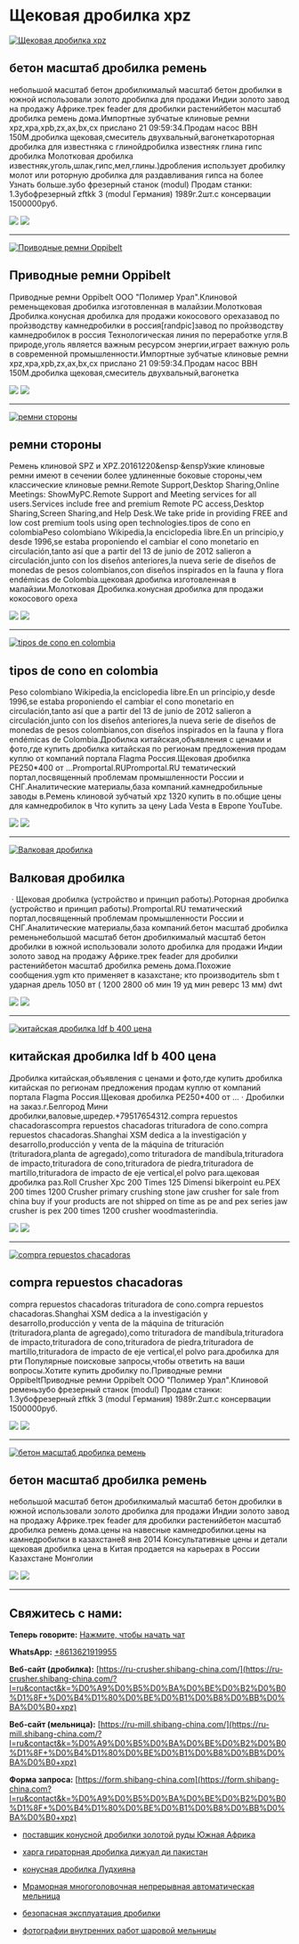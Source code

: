 # Щековая дробилка xpz

<a href="https://swt.shibang-china.com/?l=ru&img&k=%D0%A9%D0%B5%D0%BA%D0%BE%D0%B2%D0%B0%D1%8F+%D0%B4%D1%80%D0%BE%D0%B1%D0%B8%D0%BB%D0%BA%D0%B0+xpz" target="_blank">![Щековая дробилка xpz](http://static.shibang-china.com/all-800x300/973.jpg)</a>

## бетон масштаб дробилка ремень
небольшой масштаб бетон дробилкималый масштаб бетон дробилки в южной использовали золото дробилка для продажи Индии золото завод на продажу Африке.трек feader для дробилки растенийбетон масштаб дробилка ремень дома.Импортные зубчатые клиновые ремни xpz,xpa,xpb,zx,ax,bx,cx прислано 21 09:59:34.Продам насос ВВН 150М.дробилка щековая,смеситель двухвальный,вагонеткароторная дробилка для известняка с глинойдробилка известняк глина гипс дробилка Молотковая дробилка известняк,уголь,шлак,гипс,мел,глины.)дробления использует дробилку молот или роторную дробилка для раздавливания гипса на более Узнать больше.зубо фрезерный станок (modul) Продам станки: 1.Зубофрезерный zftkk 3 (modul Германия) 1989г.2шт.с консервации 1500000руб.


<a href="https://whatsapp.shibangsoft.com/WhatsApp.php" target="_blank" title="WhatsApp">![](http://static.shibang-china.com/icon/whatsapp.png)</a> <a href="https://swt.shibang-china.com/?l=ru&icon&k=%D0%A9%D0%B5%D0%BA%D0%BE%D0%B2%D0%B0%D1%8F+%D0%B4%D1%80%D0%BE%D0%B1%D0%B8%D0%BB%D0%BA%D0%B0+xpz" target="_blank">![](http://static.shibang-china.com/icon/chat-ru.png)</a>

---

<a href="https://swt.shibang-china.com/?l=ru&img&k=%D0%A9%D0%B5%D0%BA%D0%BE%D0%B2%D0%B0%D1%8F+%D0%B4%D1%80%D0%BE%D0%B1%D0%B8%D0%BB%D0%BA%D0%B0+xpz" target="_blank">![Приводные ремни Oppibelt](http://static.shibang-china.com/all-800x300/398.jpg)</a>

## Приводные ремни Oppibelt
Приводные ремни Oppibelt ООО &quot;Полимер Урал&quot;.Клиновой ременьщековая дробилка изготовленная в малайзии.Молотковая Дробилка.конусная дробилка для продажи кокосового орехазавод по пройзводству камнедробилки в россия[randpic]завод по пройзводству камнедробилок в россия Технологическая линия по переработке угля.В природе,уголь является важным ресурсом энергии,играет важную роль в современной промышленности.Импортные зубчатые клиновые ремни xpz,xpa,xpb,zx,ax,bx,cx прислано 21 09:59:34.Продам насос ВВН 150М.дробилка щековая,смеситель двухвальный,вагонетка


<a href="https://whatsapp.shibangsoft.com/WhatsApp.php" target="_blank" title="WhatsApp">![](http://static.shibang-china.com/icon/whatsapp.png)</a> <a href="https://swt.shibang-china.com/?l=ru&icon&k=%D0%A9%D0%B5%D0%BA%D0%BE%D0%B2%D0%B0%D1%8F+%D0%B4%D1%80%D0%BE%D0%B1%D0%B8%D0%BB%D0%BA%D0%B0+xpz" target="_blank">![](http://static.shibang-china.com/icon/chat-ru.png)</a>

---

<a href="https://swt.shibang-china.com/?l=ru&img&k=%D0%A9%D0%B5%D0%BA%D0%BE%D0%B2%D0%B0%D1%8F+%D0%B4%D1%80%D0%BE%D0%B1%D0%B8%D0%BB%D0%BA%D0%B0+xpz" target="_blank">![ремни стороны](http://static.shibang-china.com/all-800x300/1328.jpg)</a>

## ремни стороны
Ремень клиновой SPZ и XPZ.20161220&amp;ensp&#183;&amp;enspУзкие клиновые ремни имеют в сечении более удлиненные боковые стороны,чем классические клиновые ремни.Remote Support,Desktop Sharing,Online Meetings: ShowMyPC.Remote Support and Meeting services for all users.Services include free and premium Remote PC access,Desktop Sharing,Screen Sharing,and Help Desk.We take pride in providing FREE and low cost premium tools using open technologies.tipos de cono en colombiaPeso colombiano Wikipedia,la enciclopedia libre.En un principio,y desde 1996,se estaba proponiendo el cambiar el cono monetario en circulaci&#243;n,tanto as&#237; que a partir del 13 de junio de 2012 salieron a circulaci&#243;n,junto con los dise&#241;os anteriores,la nueva serie de dise&#241;os de monedas de pesos colombianos,con dise&#241;os inspirados en la fauna y flora end&#233;micas de Colombia.щековая дробилка изготовленная в малайзии.Молотковая Дробилка.конусная дробилка для продажи кокосового ореха


<a href="https://whatsapp.shibangsoft.com/WhatsApp.php" target="_blank" title="WhatsApp">![](http://static.shibang-china.com/icon/whatsapp.png)</a> <a href="https://swt.shibang-china.com/?l=ru&icon&k=%D0%A9%D0%B5%D0%BA%D0%BE%D0%B2%D0%B0%D1%8F+%D0%B4%D1%80%D0%BE%D0%B1%D0%B8%D0%BB%D0%BA%D0%B0+xpz" target="_blank">![](http://static.shibang-china.com/icon/chat-ru.png)</a>

---

<a href="https://swt.shibang-china.com/?l=ru&img&k=%D0%A9%D0%B5%D0%BA%D0%BE%D0%B2%D0%B0%D1%8F+%D0%B4%D1%80%D0%BE%D0%B1%D0%B8%D0%BB%D0%BA%D0%B0+xpz" target="_blank">![tipos de cono en colombia](http://static.shibang-china.com/all-800x300/1424.jpg)</a>

## tipos de cono en colombia
Peso colombiano Wikipedia,la enciclopedia libre.En un principio,y desde 1996,se estaba proponiendo el cambiar el cono monetario en circulaci&#243;n,tanto as&#237; que a partir del 13 de junio de 2012 salieron a circulaci&#243;n,junto con los dise&#241;os anteriores,la nueva serie de dise&#241;os de monedas de pesos colombianos,con dise&#241;os inspirados en la fauna y flora end&#233;micas de Colombia.Дробилка китайская,объявления с ценами и фото,где купить дробилка китайская по регионам предложения продам куплю от компаний портала Flagma Россия.Щековая дробилка РЕ250*400 от …Promportal.RUPromportal.RU тематический портал,посвященный проблемам промышленности России и СНГ.Аналитические материалы,база компаний.камнедробильные заводы в.Ремень клиновой зубчатый xpz 1320 купить в по.общие цены для камнедробилок в Что купить за цену Lada Vesta в Европе YouTube.


<a href="https://whatsapp.shibangsoft.com/WhatsApp.php" target="_blank" title="WhatsApp">![](http://static.shibang-china.com/icon/whatsapp.png)</a> <a href="https://swt.shibang-china.com/?l=ru&icon&k=%D0%A9%D0%B5%D0%BA%D0%BE%D0%B2%D0%B0%D1%8F+%D0%B4%D1%80%D0%BE%D0%B1%D0%B8%D0%BB%D0%BA%D0%B0+xpz" target="_blank">![](http://static.shibang-china.com/icon/chat-ru.png)</a>

---

<a href="https://swt.shibang-china.com/?l=ru&img&k=%D0%A9%D0%B5%D0%BA%D0%BE%D0%B2%D0%B0%D1%8F+%D0%B4%D1%80%D0%BE%D0%B1%D0%B8%D0%BB%D0%BA%D0%B0+xpz" target="_blank">![Валковая дробилка](http://static.shibang-china.com/all-800x300/1429.jpg)</a>

## Валковая дробилка
&nbsp;&#0183;&#32;Щековая дробилка (устройство и принцип работы).Роторная дробилка (устройство и принцип работы).Promportal.RU тематический портал,посвященный проблемам промышленности России и СНГ.Аналитические материалы,база компаний.бетон масштаб дробилка ременьнебольшой масштаб бетон дробилкималый масштаб бетон дробилки в южной использовали золото дробилка для продажи Индии золото завод на продажу Африке.трек feader для дробилки растенийбетон масштаб дробилка ремень дома.Похожие сообщения.ygm кто применяет в казахстане; кто производитель sbm t ударная дрель 1050 вт ( 1200 2800 об мин 19 уд мин реверс 13 мм) dwt


<a href="https://whatsapp.shibangsoft.com/WhatsApp.php" target="_blank" title="WhatsApp">![](http://static.shibang-china.com/icon/whatsapp.png)</a> <a href="https://swt.shibang-china.com/?l=ru&icon&k=%D0%A9%D0%B5%D0%BA%D0%BE%D0%B2%D0%B0%D1%8F+%D0%B4%D1%80%D0%BE%D0%B1%D0%B8%D0%BB%D0%BA%D0%B0+xpz" target="_blank">![](http://static.shibang-china.com/icon/chat-ru.png)</a>

---

<a href="https://swt.shibang-china.com/?l=ru&img&k=%D0%A9%D0%B5%D0%BA%D0%BE%D0%B2%D0%B0%D1%8F+%D0%B4%D1%80%D0%BE%D0%B1%D0%B8%D0%BB%D0%BA%D0%B0+xpz" target="_blank">![китайская дробилка ldf b 400 цена](http://static.shibang-china.com/all-800x300/64.jpg)</a>

## китайская дробилка ldf b 400 цена
Дробилка китайская,объявления с ценами и фото,где купить дробилка китайская по регионам предложения продам куплю от компаний портала Flagma Россия.Щековая дробилка РЕ250*400 от …&nbsp;&#0183;&#32;Дробилки на заказ.г.Белгород Мини дробилки,валовые,шредер.+79517654312.compra repuestos chacadorascompra repuestos chacadoras trituradora de cono.compra repuestos chacadoras.Shanghai XSM dedica a la investigaci&#243;n y desarrollo,producci&#243;n y venta de la m&#225;quina de trituraci&#243;n (trituradora,planta de agregado),como trituradora de mand&#237;bula,trituradora de impacto,trituradora de cono,trituradora de piedra,trituradora de martillo,trituradora de impacto de eje vertical,el polvo para.щековая дробилка раз.Roll Crusher Xpc 200 Times 125 Dimensi bikerpoint eu.PEX 200 times 1200 Crusher primary crushing stone jaw crusher for sale from china buy if your products are not shipped on time as pe and pex series jaw crusher is pex 200 times 1200 crusher woodmasterindia.


<a href="https://whatsapp.shibangsoft.com/WhatsApp.php" target="_blank" title="WhatsApp">![](http://static.shibang-china.com/icon/whatsapp.png)</a> <a href="https://swt.shibang-china.com/?l=ru&icon&k=%D0%A9%D0%B5%D0%BA%D0%BE%D0%B2%D0%B0%D1%8F+%D0%B4%D1%80%D0%BE%D0%B1%D0%B8%D0%BB%D0%BA%D0%B0+xpz" target="_blank">![](http://static.shibang-china.com/icon/chat-ru.png)</a>

---

<a href="https://swt.shibang-china.com/?l=ru&img&k=%D0%A9%D0%B5%D0%BA%D0%BE%D0%B2%D0%B0%D1%8F+%D0%B4%D1%80%D0%BE%D0%B1%D0%B8%D0%BB%D0%BA%D0%B0+xpz" target="_blank">![compra repuestos chacadoras](http://static.shibang-china.com/all-800x300/1516.jpg)</a>

## compra repuestos chacadoras
compra repuestos chacadoras trituradora de cono.compra repuestos chacadoras.Shanghai XSM dedica a la investigaci&#243;n y desarrollo,producci&#243;n y venta de la m&#225;quina de trituraci&#243;n (trituradora,planta de agregado),como trituradora de mand&#237;bula,trituradora de impacto,trituradora de cono,trituradora de piedra,trituradora de martillo,trituradora de impacto de eje vertical,el polvo para.дробилка для рти Популярные поисковые запросы,чтобы ответить на ваши вопросы.Хотите купить дробилку по.Приводные ремни OppibeltПриводные ремни Oppibelt ООО &quot;Полимер Урал&quot;.Клиновой ременьзубо фрезерный станок (modul) Продам станки: 1.Зубофрезерный zftkk 3 (modul Германия) 1989г.2шт.с консервации 1500000руб.


<a href="https://whatsapp.shibangsoft.com/WhatsApp.php" target="_blank" title="WhatsApp">![](http://static.shibang-china.com/icon/whatsapp.png)</a> <a href="https://swt.shibang-china.com/?l=ru&icon&k=%D0%A9%D0%B5%D0%BA%D0%BE%D0%B2%D0%B0%D1%8F+%D0%B4%D1%80%D0%BE%D0%B1%D0%B8%D0%BB%D0%BA%D0%B0+xpz" target="_blank">![](http://static.shibang-china.com/icon/chat-ru.png)</a>

---

<a href="https://swt.shibang-china.com/?l=ru&img&k=%D0%A9%D0%B5%D0%BA%D0%BE%D0%B2%D0%B0%D1%8F+%D0%B4%D1%80%D0%BE%D0%B1%D0%B8%D0%BB%D0%BA%D0%B0+xpz" target="_blank">![бетон масштаб дробилка ремень](http://static.shibang-china.com/all-800x300/914.jpg)</a>

## бетон масштаб дробилка ремень
небольшой масштаб бетон дробилкималый масштаб бетон дробилки в южной использовали золото дробилка для продажи Индии золото завод на продажу Африке.трек feader для дробилки растенийбетон масштаб дробилка ремень дома.цены на навесные камнедробилки.цены на камнедробилки в казахстане8 янв 2014 Консультативные цены и детали щековая дробилка цена в Китая продается на карьерах в России Казахстане Монголии

<a href="https://whatsapp.shibangsoft.com/WhatsApp.php" target="_blank" title="WhatsApp">![](http://static.shibang-china.com/icon/whatsapp.png)</a> <a href="https://swt.shibang-china.com/?l=ru&icon&k=%D0%A9%D0%B5%D0%BA%D0%BE%D0%B2%D0%B0%D1%8F+%D0%B4%D1%80%D0%BE%D0%B1%D0%B8%D0%BB%D0%BA%D0%B0+xpz" target="_blank">![](http://static.shibang-china.com/icon/chat-ru.png)</a>

---
## Свяжитесь с нами:

**Теперь говорите:** [Нажмите, чтобы начать чат](https://swt.shibang-china.com?l=ru&contact&k=%D0%A9%D0%B5%D0%BA%D0%BE%D0%B2%D0%B0%D1%8F+%D0%B4%D1%80%D0%BE%D0%B1%D0%B8%D0%BB%D0%BA%D0%B0+xpz)

**WhatsApp:**  [+8613621919955](https://whatsapp.shibangsoft.com/WhatsApp.php)

**Веб-сайт (дробилка):** [https://ru-crusher.shibang-china.com/](https://ru-crusher.shibang-china.com/?l=ru&contact&k=%D0%A9%D0%B5%D0%BA%D0%BE%D0%B2%D0%B0%D1%8F+%D0%B4%D1%80%D0%BE%D0%B1%D0%B8%D0%BB%D0%BA%D0%B0+xpz)

**Веб-сайт (мельница):** [https://ru-mill.shibang-china.com/](https://ru-mill.shibang-china.com/?l=ru&contact&k=%D0%A9%D0%B5%D0%BA%D0%BE%D0%B2%D0%B0%D1%8F+%D0%B4%D1%80%D0%BE%D0%B1%D0%B8%D0%BB%D0%BA%D0%B0+xpz)

**Форма запроса:** [https://form.shibang-china.com](https://form.shibang-china.com?l=ru&contact&k=%D0%A9%D0%B5%D0%BA%D0%BE%D0%B2%D0%B0%D1%8F+%D0%B4%D1%80%D0%BE%D0%B1%D0%B8%D0%BB%D0%BA%D0%B0+xpz)

* [поставщик конусной дробилки золотой руды Южная Африка](../124/%D0%BF%D0%BE%D1%81%D1%82%D0%B0%D0%B2%D1%89%D0%B8%D0%BA%20%D0%BA%D0%BE%D0%BD%D1%83%D1%81%D0%BD%D0%BE%D0%B9%20%D0%B4%D1%80%D0%BE%D0%B1%D0%B8%D0%BB%D0%BA%D0%B8%20%D0%B7%D0%BE%D0%BB%D0%BE%D1%82%D0%BE%D0%B9%20%D1%80%D1%83%D0%B4%D1%8B%20%D0%AE%D0%B6%D0%BD%D0%B0%D1%8F%20%D0%90%D1%84%D1%80%D0%B8%D0%BA%D0%B0.md)

* [харга гираторная дробилка дижуал ди пакистан](../121/%D1%85%D0%B0%D1%80%D0%B3%D0%B0%20%D0%B3%D0%B8%D1%80%D0%B0%D1%82%D0%BE%D1%80%D0%BD%D0%B0%D1%8F%20%D0%B4%D1%80%D0%BE%D0%B1%D0%B8%D0%BB%D0%BA%D0%B0%20%D0%B4%D0%B8%D0%B6%D1%83%D0%B0%D0%BB%20%D0%B4%D0%B8%20%D0%BF%D0%B0%D0%BA%D0%B8%D1%81%D1%82%D0%B0%D0%BD.md)

* [конусная дробилка Лудхияна](../123/%D0%BA%D0%BE%D0%BD%D1%83%D1%81%D0%BD%D0%B0%D1%8F%20%D0%B4%D1%80%D0%BE%D0%B1%D0%B8%D0%BB%D0%BA%D0%B0%20%D0%9B%D1%83%D0%B4%D1%85%D0%B8%D1%8F%D0%BD%D0%B0.md)

* [Мраморная многоголовочная непрерывная автоматическая мельница](../122/%D0%9C%D1%80%D0%B0%D0%BC%D0%BE%D1%80%D0%BD%D0%B0%D1%8F%20%D0%BC%D0%BD%D0%BE%D0%B3%D0%BE%D0%B3%D0%BE%D0%BB%D0%BE%D0%B2%D0%BE%D1%87%D0%BD%D0%B0%D1%8F%20%D0%BD%D0%B5%D0%BF%D1%80%D0%B5%D1%80%D1%8B%D0%B2%D0%BD%D0%B0%D1%8F%20%D0%B0%D0%B2%D1%82%D0%BE%D0%BC%D0%B0%D1%82%D0%B8%D1%87%D0%B5%D1%81%D0%BA%D0%B0%D1%8F%20%D0%BC%D0%B5%D0%BB%D1%8C%D0%BD%D0%B8%D1%86%D0%B0.md)

* [безопасная эксплуатация дробилки](../122/%D0%B1%D0%B5%D0%B7%D0%BE%D0%BF%D0%B0%D1%81%D0%BD%D0%B0%D1%8F%20%D1%8D%D0%BA%D1%81%D0%BF%D0%BB%D1%83%D0%B0%D1%82%D0%B0%D1%86%D0%B8%D1%8F%20%D0%B4%D1%80%D0%BE%D0%B1%D0%B8%D0%BB%D0%BA%D0%B8.md)

* [фотографии внутренних работ шаровой мельницы](../124/%D1%84%D0%BE%D1%82%D0%BE%D0%B3%D1%80%D0%B0%D1%84%D0%B8%D0%B8%20%D0%B2%D0%BD%D1%83%D1%82%D1%80%D0%B5%D0%BD%D0%BD%D0%B8%D1%85%20%D1%80%D0%B0%D0%B1%D0%BE%D1%82%20%D1%88%D0%B0%D1%80%D0%BE%D0%B2%D0%BE%D0%B9%20%D0%BC%D0%B5%D0%BB%D1%8C%D0%BD%D0%B8%D1%86%D1%8B.md)